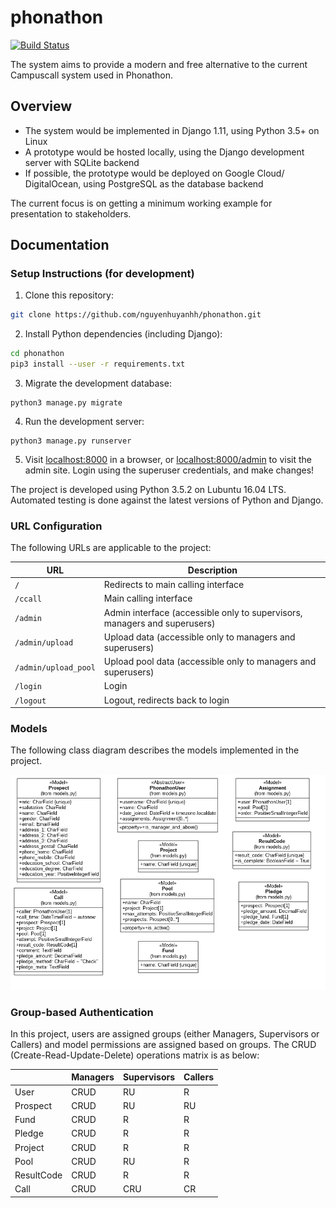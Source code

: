 # phonathon

[![Build Status](https://travis-ci.org/nguyenhuyanhh/phonathon.svg?branch=master)](https://travis-ci.org/nguyenhuyanhh/phonathon)

The system aims to provide a modern and free alternative to the current Campuscall system used in Phonathon.

## Overview

- The system would be implemented in Django 1.11, using Python 3.5+ on Linux
- A prototype would be hosted locally, using the Django development server with SQLite backend
- If possible, the prototype would be deployed on Google Cloud/ DigitalOcean, using PostgreSQL as the database backend

The current focus is on getting a minimum working example for presentation to stakeholders.

## Documentation

### Setup Instructions (for development)

1. Clone this repository: 

```sh
git clone https://github.com/nguyenhuyanhh/phonathon.git
```

2. Install Python dependencies (including Django):

```sh
cd phonathon
pip3 install --user -r requirements.txt
```

3. Migrate the development database: 

```
python3 manage.py migrate
```

4. Run the development server:

```
python3 manage.py runserver
```

5. Visit [localhost:8000](localhost:8000) in a browser, or [localhost:8000/admin](localhost:8000/admin) to visit the admin site. Login using the superuser credentials, and make changes!

The project is developed using Python 3.5.2 on Lubuntu 16.04 LTS. Automated testing is done against the latest versions of Python and Django.

### URL Configuration

The following URLs are applicable to the project:

| URL | Description
| --- | ---
| `/` | Redirects to main calling interface 
| `/ccall` | Main calling interface
| `/admin` | Admin interface (accessible only to supervisors, managers and superusers)
| `/admin/upload` | Upload data (accessible only to managers and superusers)
| `/admin/upload_pool` | Upload pool data (accessible only to managers and superusers)
| `/login` | Login
| `/logout` | Logout, redirects back to login

### Models

The following class diagram describes the models implemented in the project.

![](docs/phonathon_uml.png)

### Group-based Authentication

In this project, users are assigned groups (either Managers, Supervisors or Callers) and model permissions are assigned based on groups. The CRUD (Create-Read-Update-Delete) operations matrix is as below:

| | Managers | Supervisors | Callers
| -- | -- | -- | --
| User | CRUD | RU | R
| Prospect | CRUD | RU | RU
| Fund | CRUD | R | R
| Pledge | CRUD | R | R
| Project | CRUD | R | R
| Pool | CRUD | RU | R
| ResultCode | CRUD | R | R
| Call | CRUD | CRU | CR